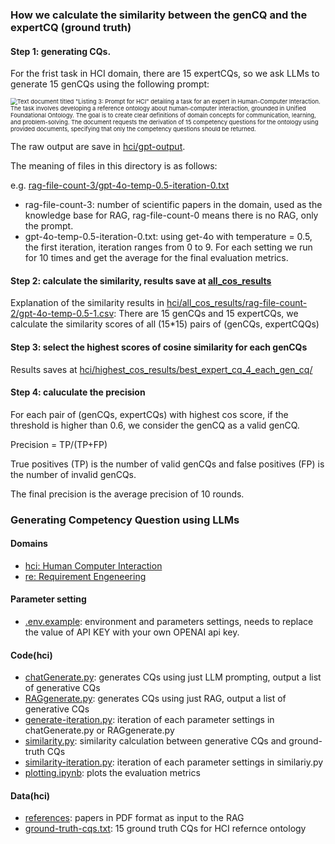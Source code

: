 ### How we calculate the similarity between the genCQ and the expertCQ (ground truth)

#### Step 1: generating CQs. 

For the frist task in HCI domain, there are 15 expertCQs, so we ask LLMs to generate 15 genCQs using the following prompt:

<img src="https://media.springernature.com/lw685/springer-static/image/chp%3A10.1007%2F978-3-031-81974-2_6/MediaObjects/641861_1_En_6_Figc_HTML.png" alt="Text document titled &quot;Listing 3: Prompt for HCI&quot; detailing a task for an expert in Human-Computer Interaction. The task involves developing a reference ontology about human-computer interaction, grounded in Unified Foundational Ontology. The goal is to create clear definitions of domain concepts for communication, learning, and problem-solving. The document requests the derivation of 15 competency questions for the ontology using provided documents, specifying that only the competency questions should be returned." style="zoom:67%;" /> 

The raw output are save in [hci/gpt-output](hci/gpt-output).

The meaning of files in this directory is as follows:

e.g. [rag-file-count-3/gpt-4o-temp-0.5-iteration-0.txt](hci/gpt-output/rag-file-count-3/gpt-4o-temp-0.5-iteration-0.txt)

- rag-file-count-3: number of scientific papers in the domain, used as the knowledge base for RAG, rag-file-count-0 means there is no RAG, only the prompt.
- gpt-4o-temp-0.5-iteration-0.txt: using get-4o with temperature = 0.5, the first iteration, iteration ranges from 0 to 9. For each setting we run for 10 times and get the average for the final evaluation metrics.

#### Step 2: calculate the similarity, results save at [all_cos_results](hci/all_cos_results)

Explanation of the similarity results in [hci/all_cos_results/rag-file-count-2/gpt-4o-temp-0.5-1.csv](hci/all_cos_results/rag-file-count-2/gpt-4o-temp-0.5-1.csv):
There are 15 genCQs and 15 expertCQs, we calculate the similarity scores of all (15*15) pairs of (genCQs, expertCQQs)

#### Step 3: select the highest scores of cosine similarity for each genCQs

Results saves at [hci/highest_cos_results/best_expert_cq_4_each_gen_cq/](hci/highest_cos_results/best_expert_cq_4_each_gen_cq/)

#### Step 4: caluculate the precision

For each pair of (genCQs, expertCQs) with highest cos score, if the threshold is higher than 0.6, we consider the genCQ as a valid genCQ. 

Precision = TP/(TP+FP)

True positives (TP) is the number of valid genCQs and false positives (FP) is the number of invalid genCQs.

The final precision is the average precision of 10 rounds.


### Generating Competency Question using LLMs

#### Domains
- [hci: Human Computer Interaction](hci/)
- [re: Requirement Engeneering](re/)

#### Parameter setting
- [.env.example](hci/.env.example): environment and parameters settings, needs to replace the value of API KEY with your own OPENAI api key.

#### Code(hci)
- [chatGenerate.py](hci/chatGenerate.py): generates CQs using just LLM prompting, output a list of generative CQs
- [RAGgenerate.py](hci/RAGgenerate.py): generates CQs using just RAG, output a list of generative CQs
- [generate-iteration.py](hci/generate-iteration.py): iteration of each parameter settings in chatGenerate.py or RAGgenerate.py
- [similarity.py](hci/similarity.py): similarity calculation between generative CQs and ground-truth CQs
- [similarity-iteration.py](hci/similarity.py): iteration of each parameter settings in similariy.py
- [plotting.ipynb](hci/ploting.ipynb): plots the evaluation metrics

#### Data(hci)
- [references](hci/reference/): papers in PDF format as input to the RAG
- [ground-truth-cqs.txt](hci/ground-truth-cqs.txt): 15 ground truth CQs for HCI refernce ontology




